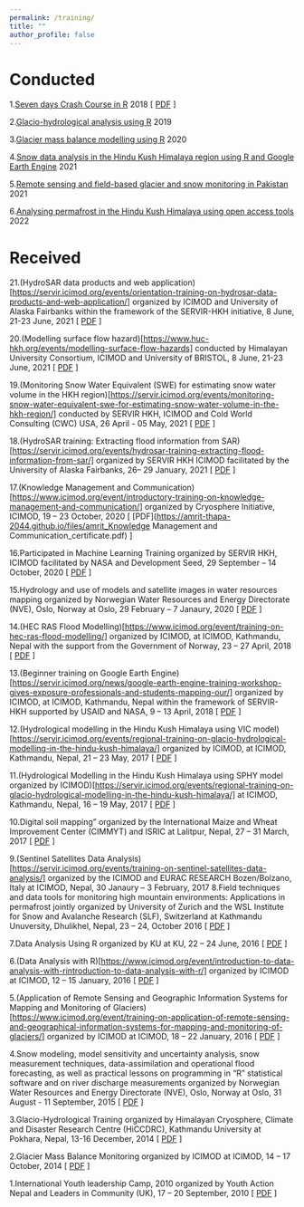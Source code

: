 ```yaml
---
permalink: /training/
title: ""
author_profile: false
---
```


# Conducted
1.[Seven days Crash Course in R](https://greenhood.org/events/crash-course-in-r-programming/) 2018 [ [PDF](https://amrit-thapa-2044.github.io/files/amrit_R_trainer_greenhood_nepal.pdf) ]

2.[Glacio-hydrological analysis using R](https://www.icimod.org/event/glacio-hydrological-analysis-using-r/) 2019

3.[Glacier mass balance modelling using R](https://www.icimod.org/event/glacier-mass-balance-modelling-using-r/) 2020

4.[Snow data analysis in the Hindu Kush Himalaya region using R and Google Earth Engine](https://www.icimod.org/event/snow-data-analysis-in-the-hindu-kush-himalaya-region-using-r-and-google-earth-engine/) 2021

5.[Remote sensing and field-based glacier and snow monitoring in Pakistan](https://www.icimod.org/event/remote-sensing-and-field-based-glacier-and-snow-monitoring-in-pakistan/) 2021

6.[Analysing permafrost in the Hindu Kush Himalaya using open access tools](https://www.icimod.org/event/glacier-mass-balance-modelling-using-r/) 2022

# Received
21.(HydroSAR data products and web application)[https://servir.icimod.org/events/orientation-training-on-hydrosar-data-products-and-web-application/] organized by ICIMOD and University of Alaska Fairbanks within the framework of the SERVIR-HKH initiative, 8 June, 21-23 June, 2021 [ [PDF](https://amrit-thapa-2044.github.io/files/amrit_R_trainer_greenhood_nepal.pdf) ]

20.(Modelling surface flow hazard)[https://www.huc-hkh.org/events/modelling-surface-flow-hazards] conducted by Himalayan University Consortium, ICIMOD and University of BRISTOL, 8 June, 21-23 June, 2021 [ [PDF](https://amrit-thapa-2044.github.io/files/amrit_R_trainer_greenhood_nepal.pdf) ]

19.(Monitoring Snow Water Equivalent (SWE) for estimating snow water volume in the HKH region)[https://servir.icimod.org/events/monitoring-snow-water-equivalent-swe-for-estimating-snow-water-volume-in-the-hkh-region/] conducted by SERVIR HKH, ICIMOD and Cold World Consulting (CWC) USA, 26 April - 05 May, 2021 [ [PDF](https://amrit-thapa-2044.github.io/files/amrit_R_trainer_greenhood_nepal.pdf) ]

18.(HydroSAR training: Extracting flood information from SAR)[https://servir.icimod.org/events/hydrosar-training-extracting-flood-information-from-sar/] organized by SERVIR HKH ICIMOD facilitated by the University of Alaska Fairbanks, 26– 29 January, 2021 [ [PDF](https://amrit-thapa-2044.github.io/files/amrit_R_trainer_greenhood_nepal.pdf) ]

17.(Knowledge Management and Communication)[https://www.icimod.org/event/introductory-training-on-knowledge-management-and-communication/] organized by Cryosphere Initiative, ICIMOD, 19 – 23 October, 2020 [ [PDF](https://amrit-thapa-2044.github.io/files/amrit_Knowledge Management and Communication_certificate.pdf) ]

16.Participated in Machine Learning Training organized by SERVIR HKH, ICIMOD facilitated by NASA and Development Seed, 29 September – 14 October, 2020 [ [PDF](https://amrit-thapa-2044.github.io/files/amrit_R_trainer_greenhood_nepal.pdf) ]

15.Hydrology and use of models and satellite images in water resources mapping organized by Norwegian Water Resources and Energy Directorate (NVE), Oslo, Norway at Oslo, 29 February – 7 Janaury, 2020 [ [PDF](https://amrit-thapa-2044.github.io/files/amrit_R_trainer_greenhood_nepal.pdf) ]

14.(HEC RAS Flood Modelling)[https://www.icimod.org/event/training-on-hec-ras-flood-modelling/] organized by ICIMOD, at ICIMOD, Kathmandu, Nepal with the support from the Government of Norway, 23 – 27 April, 2018 [ [PDF](https://amrit-thapa-2044.github.io/files/amrit_R_trainer_greenhood_nepal.pdf) ]

13.(Beginner training on Google Earth Engine)[https://servir.icimod.org/news/google-earth-engine-training-workshop-gives-exposure-professionals-and-students-mapping-our/] organized by ICIMOD, at ICIMOD, Kathmandu, Nepal within the framework of SERVIR-HKH supported by USAID and NASA, 9 – 13 April, 2018 [ [PDF](https://amrit-thapa-2044.github.io/files/amrit_R_trainer_greenhood_nepal.pdf) ]

12.(Hydrological modelling in the Hindu Kush Himalaya using VIC model)[https://servir.icimod.org/events/regional-training-on-glacio-hydrological-modelling-in-the-hindu-kush-himalaya/] organized by ICIMOD, at ICIMOD, Kathmandu, Nepal, 21 – 23 May, 2017 [ [PDF](https://amrit-thapa-2044.github.io/files/amrit_R_trainer_greenhood_nepal.pdf) ]

11.(Hydrological Modelling in the Hindu Kush Himalaya using SPHY model organized by ICIMOD)[https://servir.icimod.org/events/regional-training-on-glacio-hydrological-modelling-in-the-hindu-kush-himalaya/] at ICIMOD, Kathmandu, Nepal, 16 – 19 May, 2017 [ [PDF](https://amrit-thapa-2044.github.io/files/amrit_R_trainer_greenhood_nepal.pdf) ]

10.Digital soil mapping” organized by the International Maize and Wheat Improvement Center (CIMMYT) and ISRIC at Lalitpur, Nepal, 27 – 31 March, 2017 [ [PDF](https://amrit-thapa-2044.github.io/files/amrit_R_trainer_greenhood_nepal.pdf) ]

9.(Sentinel Satellites Data Analysis)[https://servir.icimod.org/events/training-on-sentinel-satellites-data-analysis/] organized by the ICIMOD and EURAC RESEARCH Bozen/Bolzano, Italy at ICIMOD, Nepal, 30 Janaury – 3 February, 2017
8.Field techniques and data tools for monitoring high mountain environments: Applications in permafrost jointly organized by University of Zurich and the WSL Institute for Snow and Avalanche Research (SLF), Switzerland at Kathmandu Unuversity, Dhulikhel, Nepal, 23 – 24, October 2016 [ [PDF](https://amrit-thapa-2044.github.io/files/amrit_R_trainer_greenhood_nepal.pdf) ]

7.Data Analysis Using R organized by KU at KU, 22 – 24 June, 2016 [ [PDF](https://amrit-thapa-2044.github.io/files/amrit_KU_R_training_certificate.pdf) ]

6.(Data Analysis with R)[https://www.icimod.org/event/introduction-to-data-analysis-with-rintroduction-to-data-analysis-with-r/] organized by ICIMOD at ICIMOD, 12 – 15 January, 2016 [ [PDF](https://amrit-thapa-2044.github.io/files/amrit_icimod_data_analysis_in_R.pdf) ]

5.(Application of Remote Sensing and Geographic Information Systems for Mapping and Monitoring of Glaciers)[https://www.icimod.org/event/training-on-application-of-remote-sensing-and-geographical-information-systems-for-mapping-and-monitoring-of-glaciers/] organized by ICIMOD at ICIMOD, 18 – 22 January, 2016 [ [PDF](https://amrit-thapa-2044.github.io/files/amrit_icimod_glacier_remote_sensing_GIS.pdf) ]

4.Snow modeling, model sensitivity and uncertainty analysis, snow measurement techniques, data-assimilation and operational flood forecasting, as well as practical lessons on programming in “R” statistical software and on river discharge measurements organized by Norwegian Water Resources and Energy Directorate (NVE), Oslo, Norway at Oslo, 31 August - 11 September, 2015 [ [PDF](https://amrit-thapa-2044.github.io/files/amrit_NVE_snowAMP_training_certificate.pdf) ]

3.Glacio-Hydrological Training organized by Himalayan Cryosphere, Climate and Disaster Research Centre (HiCCDRC), Kathmandu University at Pokhara, Nepal, 13-16 December, 2014 [ [PDF](https://amrit-thapa-2044.github.io/files/amrit_glacio_hydrology_training_KU.pdf) ]

2.Glacier Mass Balance Monitoring organized by ICIMOD at ICIMOD, 14 – 17 October, 2014 [ [PDF](https://amrit-thapa-2044.github.io/files/amrit_icimod_glacier_mass_balance.pdf) ]

1.International Youth leadership Camp, 2010 organized by Youth Action Nepal and Leaders in Community (UK), 17 – 20 September, 2010 [ [PDF](https://amrit-thapa-2044.github.io/files/amrit_R_trainer_greenhood_nepal.pdf) ]
